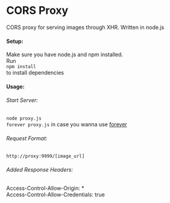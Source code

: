# CORS Proxy

CORS proxy for serving images through XHR. Written in node.js


#### Setup:
Make sure you have node.js and npm installed.  
Run  
`npm install`  
to install dependencies

#### Usage:  
###### Start Server:   
`node proxy.js`  
`forever proxy.js` in case you wanna use [forever](https://github.com/nodejitsu/forever)
###### Request Format:  

`http://proxy:9999/[image_url]`


###### Added Response Headers:  
Access-Control-Allow-Origin: *  
Access-Control-Allow-Credentials: true  
